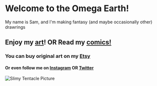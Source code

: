 # Welcome to the Omega Earth!
My name is Sam, and I'm making fantasy (and maybe occasionally other) drawrings
## Enjoy my [art](art.md)! **OR** Read my [comics!](comics.md)
### You can buy original art on my [Etsy](https://www.etsy.com/shop/OmegaEarthArt)
#### Or even follow me on [Instagram](https://www.instagram.com/omegaearthart/) OR [Twitter](https://twitter.com/OmegaEarthArt)

![Slimy Tentacle Picture](./assets/images/Slimy%20Tentacles%20JPEG.jpg)
